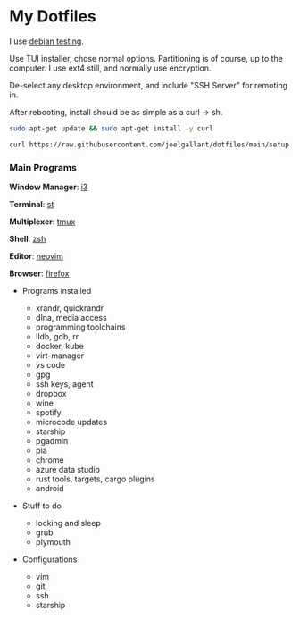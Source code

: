 # My Dotfiles
I use [debian testing](https://www.debian.org/devel/debian-installer/).

Use TUI installer, chose normal options. Partitioning is of course, up to the computer.
I use ext4 still, and normally use encryption.

De-select any desktop environment, and include "SSH Server" for remoting in.

After rebooting, install should be as simple as a curl -> sh.

```bash
sudo apt-get update && sudo apt-get install -y curl

curl https://raw.githubusercontent.com/joelgallant/dotfiles/main/setup.sh?$(date +%s) -sSf | bash
```

### Main Programs
**Window Manager**: [i3](https://i3wm.org)

**Terminal**: [st](https://st.suckless.org)

**Multiplexer**: [tmux](https://github.com/tmux/tmux)

**Shell**: [zsh](http://zsh.sourceforge.net)

**Editor**: [neovim](https://neovim.io)

**Browser**: [firefox](https://firefox.com)

- Programs installed
  - xrandr, quickrandr
  - dlna, media access
  - programming toolchains
  - lldb, gdb, rr
  - docker, kube
  - virt-manager
  - vs code
  - gpg
  - ssh keys, agent
  - dropbox
  - wine
  - spotify
  - microcode updates
  - starship
  - pgadmin
  - pia
  - chrome
  - azure data studio
  - rust tools, targets, cargo plugins
  - android

- Stuff to do
  - locking and sleep
  - grub
  - plymouth

- Configurations
  - vim
  - git
  - ssh
  - starship
